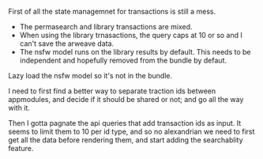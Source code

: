 First of all the state managemnet for transactions is still a mess. 

- The permasearch and library transactions are mixed. 
- When using the library trnasactions, the query caps at 10 or so and I can't save the arweave data. 
- The nsfw model runs on the library results by default. This needs to be independent and hopefully removed from the bundle by defaut.

Lazy load the nsfw model so it's not in the bundle.

I need to first find a better way to separate traction ids between appmodules, and decide if it should be shared or not; and go all the way with it.

Then I gotta pagnate the api queries that add transaction ids as input. It seems to limit them to 10 per id type, and so no alexandrian we need to first get all the data before rendering them, and start adding the searchablity feature.